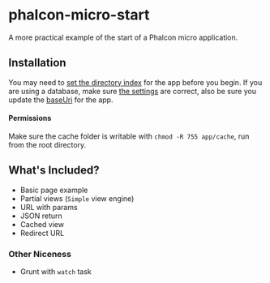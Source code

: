 # phalcon-micro-start

A more practical example of the start of a Phalcon micro application.

## Installation

You may need to [set the directory index](https://github.com/james2doyle/phalcon-micro-start/blob/master/.htaccess#L2) for the app before you begin. If you are using a database, make sure [the settings](https://github.com/james2doyle/phalcon-micro-start/blob/master/app/config/config.php#L6-L10) are correct, also be sure you update the [baseUri](https://github.com/james2doyle/phalcon-micro-start/blob/master/app/config/config.php#L18) for the app.

#### Permissions

Make sure the cache folder is writable with `chmod -R 755 app/cache`, run from the root directory.

## What's Included?

* Basic page example
* Partial views (`Simple` view engine)
* URL with params
* JSON return
* Cached view
* Redirect URL

### Other Niceness

* Grunt with `watch` task
